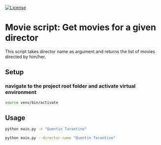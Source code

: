 
[![License](http://img.shields.io/:license-mit-blue.svg?style=flat-square)](http://badges.mit-license.org)

# Movie script: Get movies for a given director

This script takes director name as argument and returns the list of movies directed by him/her.

## Setup

### navigate to the project root folder and activate virtual environment
```bash
source venv/bin/activate
```

## Usage

```bash
python main.py -n "Quentin Tarantino"

python main.py --director-name "Quentin Tarantino"
```
